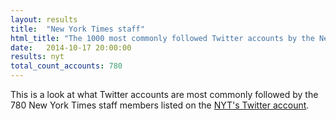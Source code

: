 ```yaml
---
layout: results
title:  "New York Times staff"
html_title: "The 1000 most commonly followed Twitter accounts by the New York Times Staff"
date:   2014-10-17 20:00:00
results: nyt
total_count_accounts: 780
---
```


This is a look at what Twitter accounts are most commonly followed by the 780 New York Times staff members listed on the [NYT's Twitter account](https://twitter.com/nytimes/lists/nyt-journalists).
